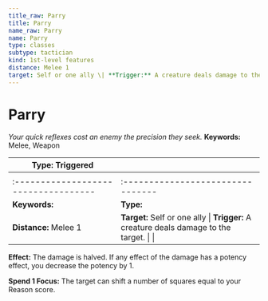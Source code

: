 ```yaml
---
title_raw: Parry
title: Parry
name_raw: Parry
name: Parry
type: classes
subtype: tactician
kind: 1st-level features
distance: Melee 1
target: Self or one ally \| **Trigger:** A creature deals damage to the target. \| \|
---
```


# Parry

*Your quick reflexes cost an enemy the precision they seek.* **Keywords:** Melee, Weapon

| **Type:** Triggered                  |                                                                                           |
| ------------------------------------ | ----------------------------------------------------------------------------------------- |
|                                      |                                                                                           |
| :----------------------------------- | :--------------------------------                                                         |
| **Keywords:**                        | **Type:**                                                                                 |
| **Distance:** Melee 1                | **Target:** Self or one ally \| **Trigger:** A creature deals damage to the target. \| \| |

**Effect:** The damage is halved. If any effect of the damage has a potency effect, you decrease the potency by 1.

**Spend 1 Focus:** The target can shift a number of squares equal to your Reason score.
